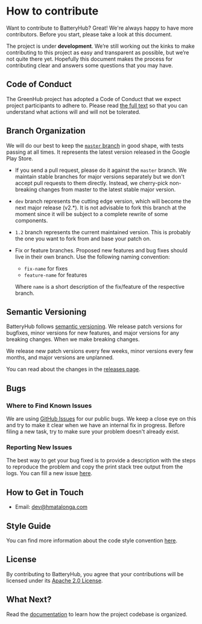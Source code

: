 # How to contribute

Want to contribute to BatteryHub? Great! We're always happy to have more contributors. Before you start, please take a look at this document. 

The project is under **development**. We’re still working out the kinks to make contributing to this project as easy and transparent as possible, but we’re not quite there yet. Hopefully this document makes the process for contributing clear and answers some questions that you may have.


## Code of Conduct

The GreenHub project has adopted a Code of Conduct that we expect project participants to adhere to. Please read [the full text](CODE_OF_CONDUCT.md) so that you can understand what actions will and will not be tolerated.

## Branch Organization

We will do our best to keep the [`master` branch](https://github.com/greenhub-project/batteryhub/tree/master) in good shape, with tests passing at all times. It represents the latest version released in the Google Play Store.

- If you send a pull request, please do it against the `master` branch. We maintain stable branches for major versions separately but we don't accept pull requests to them directly. Instead, we cherry-pick non-breaking changes from master to the latest stable major version.

- `dev` branch represents the cutting edge version, which will become the next major release (v2.*). It is not advisable to fork this branch at the moment since it will be subject to a complete rewrite of some components.

- `1.2` branch represents the current maintained version. This is probably the one you want to fork from and base your patch on.

- Fix or feature branches. Proposed new features and bug fixes should live in their own branch. Use the following naming convention: 
    - `fix-name` for fixes
    - `feature-name` for features
    
  Where `name` is a short description of the fix/feature of the respective branch.

## Semantic Versioning

BatteryHub follows [semantic versioning](http://semver.org/). We release patch versions for bugfixes, minor versions for new features, and major versions for any breaking changes. When we make breaking changes.

We release new patch versions every few weeks, minor versions every few months, and major versions are unplanned.

You can read about the changes in the [releases page](https://github.com/greenhub-project/batteryhub/releases).

## Bugs

### Where to Find Known Issues

We are using [GitHub Issues](https://github.com/greenhub-project/batteryhub/issues) for our public bugs. We keep a close eye on this and try to make it clear when we have an internal fix in progress. Before filing a new task, try to make sure your problem doesn't already exist.

### Reporting New Issues

The best way to get your bug fixed is to provide a description with the steps to reproduce the problem and copy the print stack tree output from the logs. You can fill a new issue [here](https://github.com/greenhub-project/batteryhub/issues/new).

## How to Get in Touch

- Email: [dev@hmatalonga.com](mailto:dev@hmatalonga.com)

## Style Guide

You can find more information about the code style convention [here](CODESTYLE.md).

## License

By contributing to BatteryHub, you agree that your contributions will be licensed under its [Apache 2.0 License](https://opensource.org/licenses/Apache-2.0).

## What Next?

Read the [documentation](https://docs.greenhubproject.org) to learn how the project codebase is organized.